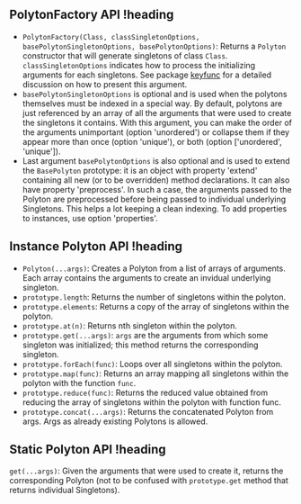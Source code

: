## PolytonFactory API !heading

* `PolytonFactory(Class, classSingletonOptions, basePolytonSingletonOptions, basePolytonOptions)`: Returns a `Polyton` constructor that will generate singletons of class `Class`. `classSingletonOptions` indicates how to process the initializing arguments for each singletons. See package [keyfunc](https://www.npmjs.com/package/keyfunc) for a detailed discussion on how to present this argument.
* `basePolytonSingletonOptions` is optional and is used when the polytons themselves must be indexed in a special way. By default, polytons are just referenced by an array of all the arguments that were used to create the singletons it contains. With this argument, you can make the order of the arguments unimportant (option 'unordered') or collapse them if they appear more than once (option 'unique'), or both (option ['unordered', 'unique']).
* Last argument `basePolytonOptions` is also optional and is used to extend the `BasePolyton` prototype: it is an object with property 'extend' containing all new (or to be overridden) method declarations. It can also have property 'preprocess'. In such a case, the arguments passed to the Polyton are preprocessed before being passed to individual underlying Singletons. This helps a lot keeping a clean indexing. To add properties to instances, use option 'properties'.

##  Instance Polyton API !heading

* `Polyton(...args)`: Creates a Polyton from a list of arrays of arguments. Each array contains the arguments to create an invidual underlying singleton.
* `prototype.length`: Returns the number of singletons within the polyton.
* `prototype.elements`: Returns a copy of the array of singletons within the polyton.
* `prototype.at(n)`: Returns nth singleton within the polyton.
* `prototype.get(...args)`: `args` are the arguments from which some singleton was initialized; this method returns the corresponding singleton.
* `prototype.forEach(func)`: Loops over all singletons within the polyton.
* `prototype.map(func)`: Returns an array mapping all singletons within the polyton with the function `func`.
* `prototype.reduce(func)`: Returns the reduced value obtained from reducing the array of singletons within the polyton with function func.
* `prototype.concat(...args)`: Returns the concatenated Polyton from args. Args as already existing Polytons is allowed.

## Static Polyton API !heading

`get(...args)`: Given the arguments that were used to create it, returns the corresponding Polyton (not to be confused with `prototype.get` method that returns individual Singletons).
